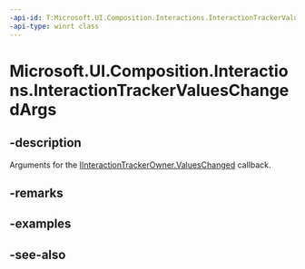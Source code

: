 ```yaml
---
-api-id: T:Microsoft.UI.Composition.Interactions.InteractionTrackerValuesChangedArgs
-api-type: winrt class
---
```


<!-- Class syntax.
public class InteractionTrackerValuesChangedArgs : Windows.UI.Composition.Interactions.IInteractionTrackerValuesChangedArgs
-->

# Microsoft.UI.Composition.Interactions.InteractionTrackerValuesChangedArgs

## -description
Arguments for the [IInteractionTrackerOwner.ValuesChanged](iinteractiontrackerowner_valueschanged_636987614.md) callback.

## -remarks

## -examples

## -see-also
